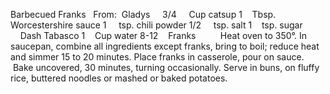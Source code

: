 Barbecued Franks
 
From:  Gladys
 
 
3/4     Cup catsup
1    Tbsp. Worcestershire sauce
1     tsp. chili powder
1/2     tsp. salt
1    tsp. sugar
    Dash Tabasco
1    Cup water
8-12    Franks
    
 
 
Heat oven to 350°.
In saucepan, combine all ingredients except franks, bring to boil; reduce heat and simmer 15 to 20 minutes.
Place franks in casserole, pour on sauce.  Bake uncovered, 30 minutes, turning occasionally.
Serve in buns, on fluffy rice, buttered noodles or mashed or baked potatoes.
